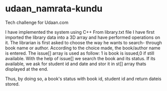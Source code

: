 # udaan_namrata-kundu
Tech challenge for Udaan.com

I have implemented the system using C++
From library.txt file I have first imported the library data into a 3D array and have performed operations on it. The librarian is first asked to choose the way he wants to search- through book name or author. According to the choice made, the book/author name is entered. The issue[] array is used as follow: 1 is book is issued,0 if still available. With the help of issue[] we search the book and its status. If its available, we ask for student id and date and stor it in st[] array thats displayed at the end.

Thus, by doing so, a book's status with book id, student id and return dateis stored.
